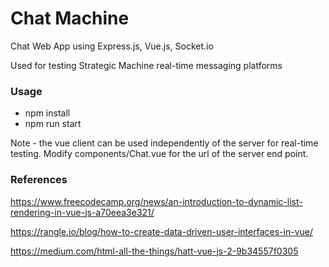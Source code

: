 # Chat Machine

Chat Web App using Express.js, Vue.js, Socket.io

Used for testing Strategic Machine real-time messaging platforms

### Usage

* npm install
* npm run start

Note - the vue client can be used independently of the server for real-time testing. Modify components/Chat.vue for the url of the server end point.

### References
https://www.freecodecamp.org/news/an-introduction-to-dynamic-list-rendering-in-vue-js-a70eea3e321/

https://rangle.io/blog/how-to-create-data-driven-user-interfaces-in-vue/

https://medium.com/html-all-the-things/hatt-vue-js-2-9b34557f0305

